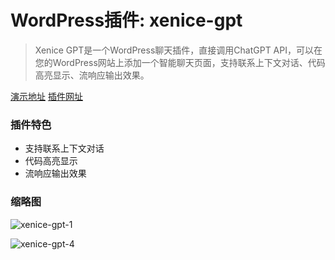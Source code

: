 # WordPress插件: xenice-gpt
> Xenice GPT是一个WordPress聊天插件，直接调用ChatGPT API，可以在您的WordPress网站上添加一个智能聊天页面，支持联系上下文对话、代码高亮显示、流响应输出效果。  


[演示地址](https://www.xenice.com/chat)
[插件网址](https://www.xenice.com/plugins/xenice-gpt)

### 插件特色

- 支持联系上下文对话
- 代码高亮显示
- 流响应输出效果


### 缩略图

![xenice-gpt-1](https://www.xenice.com/wp-content/uploads/2023/08/20230808160928.png)

![xenice-gpt-4](https://www.xenice.com/wp-content/uploads/2023/08/xenice-gpt-3.png)
